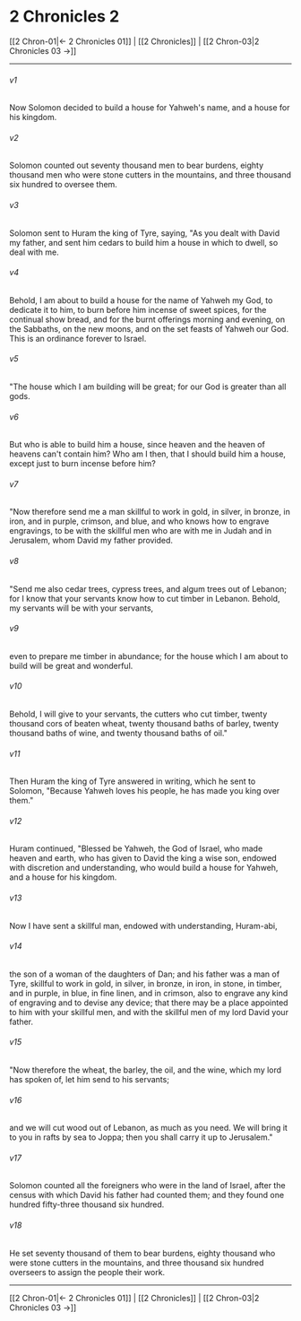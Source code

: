 # 2 Chronicles 2

[[2 Chron-01|← 2 Chronicles 01]] | [[2 Chronicles]] | [[2 Chron-03|2 Chronicles 03 →]]
***



###### v1 
Now Solomon decided to build a house for Yahweh's name, and a house for his kingdom. 

###### v2 
Solomon counted out seventy thousand men to bear burdens, eighty thousand men who were stone cutters in the mountains, and three thousand six hundred to oversee them. 

###### v3 
Solomon sent to Huram the king of Tyre, saying, "As you dealt with David my father, and sent him cedars to build him a house in which to dwell, so deal with me. 

###### v4 
Behold, I am about to build a house for the name of Yahweh my God, to dedicate it to him, to burn before him incense of sweet spices, for the continual show bread, and for the burnt offerings morning and evening, on the Sabbaths, on the new moons, and on the set feasts of Yahweh our God. This is an ordinance forever to Israel. 

###### v5 
"The house which I am building will be great; for our God is greater than all gods. 

###### v6 
But who is able to build him a house, since heaven and the heaven of heavens can't contain him? Who am I then, that I should build him a house, except just to burn incense before him? 

###### v7 
"Now therefore send me a man skillful to work in gold, in silver, in bronze, in iron, and in purple, crimson, and blue, and who knows how to engrave engravings, to be with the skillful men who are with me in Judah and in Jerusalem, whom David my father provided. 

###### v8 
"Send me also cedar trees, cypress trees, and algum trees out of Lebanon; for I know that your servants know how to cut timber in Lebanon. Behold, my servants will be with your servants, 

###### v9 
even to prepare me timber in abundance; for the house which I am about to build will be great and wonderful. 

###### v10 
Behold, I will give to your servants, the cutters who cut timber, twenty thousand cors of beaten wheat, twenty thousand baths of barley, twenty thousand baths of wine, and twenty thousand baths of oil." 

###### v11 
Then Huram the king of Tyre answered in writing, which he sent to Solomon, "Because Yahweh loves his people, he has made you king over them." 

###### v12 
Huram continued, "Blessed be Yahweh, the God of Israel, who made heaven and earth, who has given to David the king a wise son, endowed with discretion and understanding, who would build a house for Yahweh, and a house for his kingdom. 

###### v13 
Now I have sent a skillful man, endowed with understanding, Huram-abi, 

###### v14 
the son of a woman of the daughters of Dan; and his father was a man of Tyre, skillful to work in gold, in silver, in bronze, in iron, in stone, in timber, and in purple, in blue, in fine linen, and in crimson, also to engrave any kind of engraving and to devise any device; that there may be a place appointed to him with your skillful men, and with the skillful men of my lord David your father. 

###### v15 
"Now therefore the wheat, the barley, the oil, and the wine, which my lord has spoken of, let him send to his servants; 

###### v16 
and we will cut wood out of Lebanon, as much as you need. We will bring it to you in rafts by sea to Joppa; then you shall carry it up to Jerusalem." 

###### v17 
Solomon counted all the foreigners who were in the land of Israel, after the census with which David his father had counted them; and they found one hundred fifty-three thousand six hundred. 

###### v18 
He set seventy thousand of them to bear burdens, eighty thousand who were stone cutters in the mountains, and three thousand six hundred overseers to assign the people their work.

***
[[2 Chron-01|← 2 Chronicles 01]] | [[2 Chronicles]] | [[2 Chron-03|2 Chronicles 03 →]]
